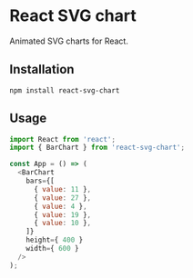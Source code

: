 # React SVG chart

Animated SVG charts for React.

## Installation

```
npm install react-svg-chart
```

## Usage

```js
import React from 'react';
import { BarChart } from 'react-svg-chart';

const App = () => (
  <BarChart
    bars={[
      { value: 11 },
      { value: 27 },
      { value: 4 },
      { value: 19 },
      { value: 10 },
    ]}
    height={ 400 }
    width={ 600 }
  />
);
```
